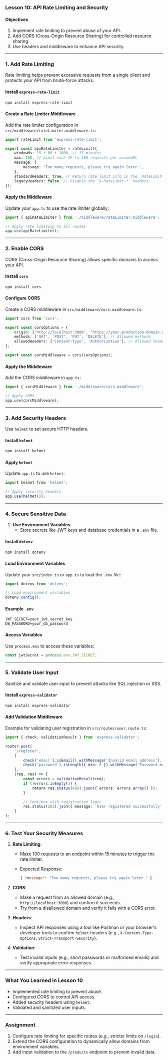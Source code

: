 ### **Lesson 10: API Rate Limiting and Security**

#### Objectives

1. Implement rate limiting to prevent abuse of your API.
2. Add CORS (Cross-Origin Resource Sharing) for controlled resource sharing.
3. Use headers and middleware to enhance API security.

---

### **1. Add Rate Limiting**

Rate limiting helps prevent excessive requests from a single client and protects your API from brute-force attacks.

#### Install `express-rate-limit`

```bash
npm install express-rate-limit
```

#### Create a Rate Limiter Middleware

Add the rate limiter configuration in `src/middleware/rateLimiter.middleware.ts`:

```typescript
import rateLimit from 'express-rate-limit';

export const apiRateLimiter = rateLimit({
    windowMs: 15 * 60 * 1000, // 15 minutes
    max: 100, // Limit each IP to 100 requests per windowMs
    message: {
        message: 'Too many requests, please try again later.',
    },
    standardHeaders: true, // Return rate limit info in the `RateLimit-*` headers
    legacyHeaders: false, // Disable the `X-RateLimit-*` headers
});
```

#### Apply the Middleware

Update your `app.ts` to use the rate limiter globally:

```typescript
import { apiRateLimiter } from './middleware/rateLimiter.middleware';

// Apply rate limiting to all routes
app.use(apiRateLimiter);
```

---

### **2. Enable CORS**

CORS (Cross-Origin Resource Sharing) allows specific domains to access your API.

#### Install `cors`

```bash
npm install cors
```

#### Configure CORS

Create a CORS middleware in `src/middleware/cors.middleware.ts`:

```typescript
import cors from 'cors';

export const corsOptions = {
    origin: ['http://localhost:3000', 'https://your-production-domain.com'], // Allowed origins
    methods: ['GET', 'POST', 'PUT', 'DELETE'], // Allowed methods
    allowedHeaders: ['Content-Type', 'Authorization'], // Allowed headers
};

export const corsMiddleware = cors(corsOptions);
```

#### Apply the Middleware

Add the CORS middleware in `app.ts`:

```typescript
import { corsMiddleware } from './middleware/cors.middleware';

// Apply CORS
app.use(corsMiddleware);
```

---

### **3. Add Security Headers**

Use `helmet` to set secure HTTP headers.

#### Install `helmet`

```bash
npm install helmet
```

#### Apply `helmet`

Update `app.ts` to use `helmet`:

```typescript
import helmet from 'helmet';

// Apply security headers
app.use(helmet());
```

---

### **4. Secure Sensitive Data**

1. **Use Environment Variables**:
   - Store secrets like JWT keys and database credentials in a `.env` file.

#### Install `dotenv`

```bash
npm install dotenv
```

#### Load Environment Variables

Update your `src/index.ts` or `app.ts` to load the `.env` file:

```typescript
import dotenv from 'dotenv';

// Load environment variables
dotenv.config();
```

#### Example `.env`

```env
JWT_SECRET=your_jwt_secret_key
DB_PASSWORD=your_db_password
```

#### Access Variables

Use `process.env` to access these variables:

```typescript
const jwtSecret = process.env.JWT_SECRET;
```

---

### **5. Validate User Input**

Sanitize and validate user input to prevent attacks like SQL injection or XSS.

#### Install `express-validator`

```bash
npm install express-validator
```

#### Add Validation Middleware

Example for validating user registration in `src/routes/user.route.ts`:

```typescript
import { check, validationResult } from 'express-validator';

router.post(
    '/register',
    [
        check('email').isEmail().withMessage('Invalid email address'),
        check('password').isLength({ min: 6 }).withMessage('Password must be at least 6 characters long'),
    ],
    (req, res) => {
        const errors = validationResult(req);
        if (!errors.isEmpty()) {
            return res.status(400).json({ errors: errors.array() });
        }

        // Continue with registration logic
        res.status(201).json({ message: 'User registered successfully' });
    }
);
```

---

### **6. Test Your Security Measures**

1. **Rate Limiting**:
   - Make 100 requests to an endpoint within 15 minutes to trigger the rate limiter.
   - Expected Response:

     ```json
     { "message": "Too many requests, please try again later." }
     ```

2. **CORS**:
   - Make a request from an allowed domain (e.g., `http://localhost:3000`) and confirm it succeeds.
   - Try from a disallowed domain and verify it fails with a CORS error.

3. **Headers**:
   - Inspect API responses using a tool like Postman or your browser's developer tools to confirm `helmet` headers (e.g., `X-Content-Type-Options`, `Strict-Transport-Security`).

4. **Validation**:
   - Test invalid inputs (e.g., short passwords or malformed emails) and verify appropriate error responses.

---

### **What You Learned in Lesson 10**

- Implemented rate limiting to prevent abuse.
- Configured CORS to control API access.
- Added security headers using `helmet`.
- Validated and sanitized user inputs.

---

### **Assignment**

1. Configure rate limiting for specific routes (e.g., stricter limits on `/login`).
2. Extend the CORS configuration to dynamically allow domains from environment variables.
3. Add input validation to the `/products` endpoint to prevent invalid data.
